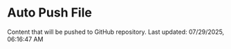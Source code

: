 # Auto Push File

Content that will be pushed to GitHub repository.
Last updated: 07/29/2025, 06:16:47 AM